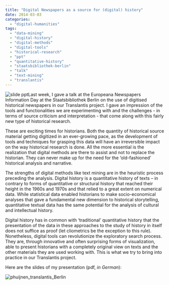 ```yaml
---
title: "Digital Newspapers as a source for (digital) history"
date: 2014-03-03
categories: 
  - "digital-humanities"
tags: 
  - "data-mining"
  - "digital-history"
  - "digital-methods"
  - "digital-tools"
  - "historical-research"
  - "ppt"
  - "quantitative-history"
  - "staatsbibliothek-berlin"
  - "talk"
  - "text-mining"
  - "translantis"
---
```


![slide ppt](http://pimhuijnen.com/wp-content/uploads/2014/03/slide-ppt.png?w=300)Last week, I gave a talk at the Europeana Newspapers Information Day at the Staatsbibliothek Berlin on the use of digitised historical newspapers in our Translantis project. I gave an impression of the tools and functionalities we are experimenting with and the challenges - in terms of source criticism and interpretation - that come along with this fairly new type of historical research.

These are exciting times for historians. Both the quantity of historical source material getting digitized in an ever-growing pace, as the development of tools and techniques for grasping this data will have an irreversible impact on the way historical research is done. All the more essential is the realization that digital methods are there to assist and not to replace the historian. They can never make up for the need for the ‘old-fashioned’ historical analysis and narrative.

<!--more-->The strengths of digital methods like text mining are in the heuristic process preceding the analysis. Digital history is a quantitative history of texts – in contrary to forms of quantitative or structural history that reached their height in the 1960s and 1970s and that relied to a great extent on numerical data. While statistical data enabled historians to make socio-economical analyses that gave a fundamental new dimension to historical storytelling, quantitative textual data has the same potential for the analysis of cultural and intellectual history.

Digital history has in common with ‘traditional’ quantitative history that the presentation of the data in these approaches to the study of history in itself does not suffice as proof (let cliometrics be the exception to this rule). Nonetheless, digital tools can revolutionize the exploratory search process. They are, through innovative and often surprising forms of visualization, able to present historians with a completely original view on texts and the other materials they are used working with. This is what we try to bring into practice in our Translantis project.

Here are the slides of my presentation (pdf, _in German_):

![phuijnen_translantis_Berlin](http://pimhuijnen.com/wp-content/uploads/2014/03/phuijnen_translantis_berlin.png?w=300)
